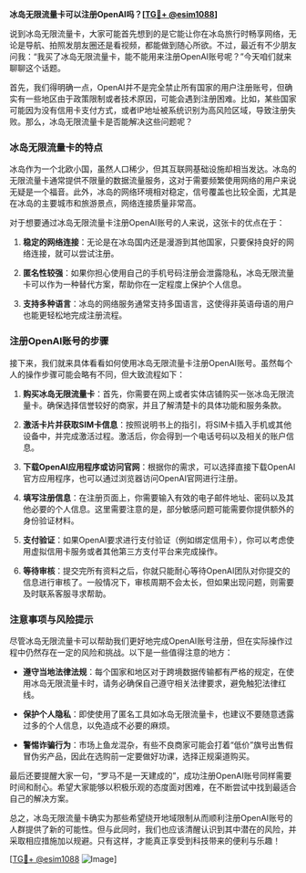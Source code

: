 **冰岛无限流量卡可以注册OpenAI吗？[[TG💪+ @esim1088](https://t.me/s/esim1088)]**

说到冰岛无限流量卡，大家可能首先想到的是它能让你在冰岛旅行时畅享网络，无论是导航、拍照发朋友圈还是看视频，都能做到随心所欲。不过，最近有不少朋友问我：“我买了冰岛无限流量卡，能不能用来注册OpenAI账号呢？”今天咱们就来聊聊这个话题。

首先，我们得明确一点，OpenAI并不是完全禁止所有国家的用户注册账号，但确实有一些地区由于政策限制或者技术原因，可能会遇到注册困难。比如，某些国家可能因为没有信用卡支付方式，或者IP地址被系统识别为高风险区域，导致注册失败。那么，冰岛无限流量卡是否能解决这些问题呢？

### 冰岛无限流量卡的特点

冰岛作为一个北欧小国，虽然人口稀少，但其互联网基础设施却相当发达。冰岛的无限流量卡通常提供不限量的数据流量服务，这对于需要频繁使用网络的用户来说无疑是一个福音。此外，冰岛的网络环境相对稳定，信号覆盖也比较全面，尤其是在冰岛的主要城市和旅游景点，网络连接质量非常高。

对于想要通过冰岛无限流量卡注册OpenAI账号的人来说，这张卡的优点在于：

1. **稳定的网络连接**：无论是在冰岛国内还是漫游到其他国家，只要保持良好的网络连接，就可以尝试注册。
   
2. **匿名性较强**：如果你担心使用自己的手机号码注册会泄露隐私，冰岛无限流量卡可以作为一种替代方案，帮助你在一定程度上保护个人信息。

3. **支持多种语言**：冰岛的网络服务通常支持多国语言，这使得非英语母语的用户也能更轻松地完成注册流程。

### 注册OpenAI账号的步骤

接下来，我们就来具体看看如何使用冰岛无限流量卡注册OpenAI账号。虽然每个人的操作步骤可能会略有不同，但大致流程如下：

1. **购买冰岛无限流量卡**：首先，你需要在网上或者实体店铺购买一张冰岛无限流量卡。确保选择信誉较好的商家，并且了解清楚卡的具体功能和服务条款。

2. **激活卡片并获取SIM卡信息**：按照说明书上的指引，将SIM卡插入手机或其他设备中，并完成激活过程。激活后，你会得到一个电话号码以及相关的账户信息。

3. **下载OpenAI应用程序或访问官网**：根据你的需求，可以选择直接下载OpenAI官方应用程序，也可以通过浏览器访问OpenAI官网进行注册。

4. **填写注册信息**：在注册页面上，你需要输入有效的电子邮件地址、密码以及其他必要的个人信息。这里需要注意的是，部分敏感问题可能需要你提供额外的身份验证材料。

5. **支付验证**：如果OpenAI要求进行支付验证（例如绑定信用卡），你可以考虑使用虚拟信用卡服务或者其他第三方支付平台来完成操作。

6. **等待审核**：提交完所有资料之后，你就只能耐心等待OpenAI团队对你提交的信息进行审核了。一般情况下，审核周期不会太长，但如果出现问题，则需要及时联系客服寻求帮助。

### 注意事项与风险提示

尽管冰岛无限流量卡可以帮助我们更好地完成OpenAI账号注册，但在实际操作过程中仍然存在一定的风险和挑战。以下是一些值得注意的地方：

- **遵守当地法律法规**：每个国家和地区对于跨境数据传输都有严格的规定，在使用冰岛无限流量卡时，请务必确保自己遵守相关法律要求，避免触犯法律红线。
  
- **保护个人隐私**：即使使用了匿名工具如冰岛无限流量卡，也建议不要随意透露过多的个人信息，以免造成不必要的麻烦。
  
- **警惕诈骗行为**：市场上鱼龙混杂，有些不良商家可能会打着“低价”旗号出售假冒伪劣产品，因此在选购前一定要做好功课，选择正规渠道购买。

最后还要提醒大家一句，“罗马不是一天建成的”，成功注册OpenAI账号同样需要时间和耐心。希望大家能够以积极乐观的态度面对困难，在不断尝试中找到最适合自己的解决方案。

总之，冰岛无限流量卡确实为那些希望绕开地域限制从而顺利注册OpenAI账号的人群提供了新的可能性。但与此同时，我们也应该清醒认识到其中潜在的风险，并采取相应措施加以规避。只有这样，才能真正享受到科技带来的便利与乐趣！

[[TG💪+ @esim1088](https://t.me/s/esim1088) ![Image](https://i.postimg.cc/4NQfJmqS/Snipaste-2025-05-13-00-14-12.png)]